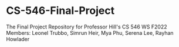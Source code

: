 # CS-546-Final-Project
The Final Project Repository for Professor Hill's CS 546 WS F2022 
Members: Leonel Trubbo, Simrun Heir, Mya Phu, Serena Lee, Rayhan Howlader
